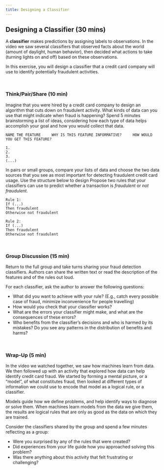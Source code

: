 ```yaml
---
title: Designing a Classifier
---
```


## Designing a Classifier (30 mins)

A **classifier** makes predictions by assigning labels to observations. In the video we saw several classifiers that observed facts about the world (amount of daylight, human behavior), then decided what actions to take (turning lights on and off) based on these observations. 

In this exercise, you will design a classifier that a credit card company will use to identify potentially fraudulent activities. 

<br>

### Think/Pair/Share (10 min)

Imagine that you were hired by a credit card company to design an algorithm that cuts down on fraudulent activity. What kinds of data can you use that might indicate when fraud is happening? Spend 5 minutes brainstorming a list of ideas, considering how each type of data helps accomplish your goal and how you would collect that data. 

```
NAME THE FEATURE     WHY IS THIS FEATURE INFORMATIVE?     HOW WOULD YOU GET THIS FEATURE?

1.
2.
3.
(...)
```

In pairs or small groups, compare your lists of data and choose the two data sources that you see as most important for detecting fraudulent credit card usage. Use the structure below to design  Propose two rules that your classifiers can use to predict whether a transaction is *fraudulent* or *not fraudulent*.

```
Rule 1:  
If (...)
Then fraudulent
Otherwise not fraudulent

Rule 2:  
If (...)
Then fraudulent
Otherwise not fraudulent
```

<br>

### Group Discussion (15 min)

Return to the full group and take turns sharing your fraud detection classifiers. Authors can share the written text or read the description of the features and of the rules out loud. 

For each classifier, ask the author to answer the following questions:
* What did you want to achieve with your rule? (E.g., catch every possible case of fraud, minimize inconvenience for people travelling)
* How would you check that your classifier works?
* What are the errors your classifier might make, and what are the consequences of these errors? 
* Who benefits from the classifier’s decisions and who is harmed by its mistakes? Do you see any patterns in the distribution of benefits and harms?

<br>

### Wrap-Up (5 min)

In the video we watched together, we saw how machines learn from data. We then followed up with an activity that explored how data can help identify credit card fraud. We started by forming a mental picture, or a “model”, of what constitutes fraud, then looked at different types of information we could use to encode that model as a logical rule, or a classifier. 

Models guide how we define problems, and help identify ways to diagnose or solve them. When machines learn models from the data we give them, the results are logical rules that are only as good as the data on which they are trained. 

Consider the classifiers shared by the group and spend a few minutes reflecting as a group:
* Were you surprised by any of the rules that were created?
* Did experiences from your life guide how you approached solving this problem? 
* Was there anything about this activity that felt frustrating or challenging?

